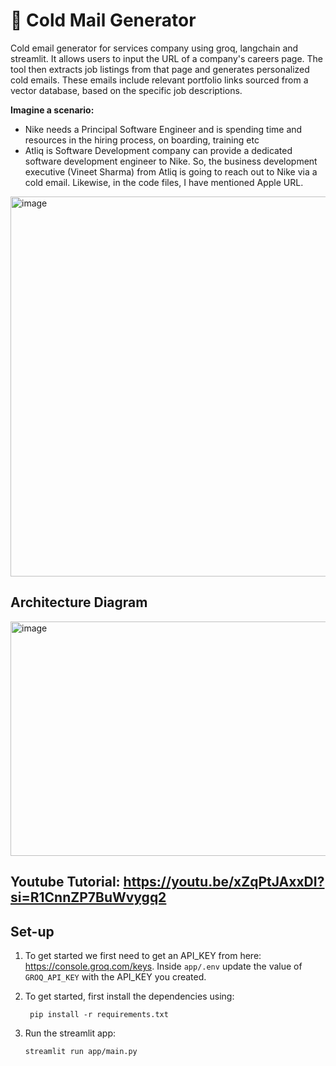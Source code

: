 # 📧 Cold Mail Generator
Cold email generator for services company using groq, langchain and streamlit. It allows users to input the URL of a company's careers page. The tool then extracts job listings from that page and generates personalized cold emails. These emails include relevant portfolio links sourced from a vector database, based on the specific job descriptions. 

**Imagine a scenario:**

- Nike needs a Principal Software Engineer and is spending time and resources in the hiring process, on boarding, training etc
- Atliq is Software Development company can provide a dedicated software development engineer to Nike. So, the business development executive (Vineet Sharma) from Atliq is going to reach out to Nike via a cold email. Likewise, in the code files, I have mentioned Apple URL.

<img width="964" height="608" alt="image" src="https://github.com/user-attachments/assets/5b123c8f-5479-42f8-9a7f-5e9494c140f0" />


## Architecture Diagram
<img width="1009" height="375" alt="image" src="https://github.com/user-attachments/assets/7bf0813e-beb8-425d-948b-f7ce6c53253b" />


## Youtube Tutorial: https://youtu.be/xZqPtJAxxDI?si=R1CnnZP7BuWvygq2


## Set-up
1. To get started we first need to get an API_KEY from here: https://console.groq.com/keys. Inside `app/.env` update the value of `GROQ_API_KEY` with the API_KEY you created. 


2. To get started, first install the dependencies using:
    ```commandline
     pip install -r requirements.txt
    ```
   
3. Run the streamlit app:
   ```commandline
   streamlit run app/main.py
   ```
   
